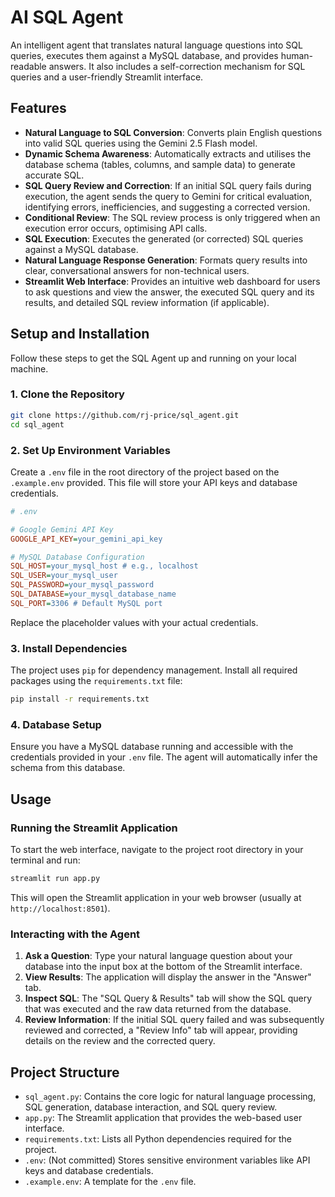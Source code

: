 # AI SQL Agent

An intelligent agent that translates natural language questions into SQL queries, executes them against a MySQL database, and provides human-readable answers. It also includes a self-correction mechanism for SQL queries and a user-friendly Streamlit interface.

## Features

- **Natural Language to SQL Conversion**: Converts plain English questions into valid SQL queries using the Gemini 2.5 Flash model.
- **Dynamic Schema Awareness**: Automatically extracts and utilises the database schema (tables, columns, and sample data) to generate accurate SQL.
- **SQL Query Review and Correction**: If an initial SQL query fails during execution, the agent sends the query to Gemini for critical evaluation, identifying errors, inefficiencies, and suggesting a corrected version.
- **Conditional Review**: The SQL review process is only triggered when an execution error occurs, optimising API calls.
- **SQL Execution**: Executes the generated (or corrected) SQL queries against a MySQL database.
- **Natural Language Response Generation**: Formats query results into clear, conversational answers for non-technical users.
- **Streamlit Web Interface**: Provides an intuitive web dashboard for users to ask questions and view the answer, the executed SQL query and its results, and detailed SQL review information (if applicable).

## Setup and Installation

Follow these steps to get the SQL Agent up and running on your local machine.

### 1. Clone the Repository

```bash
git clone https://github.com/rj-price/sql_agent.git
cd sql_agent
```

### 2. Set Up Environment Variables

Create a `.env` file in the root directory of the project based on the `.example.env` provided. This file will store your API keys and database credentials.

```ini
# .env

# Google Gemini API Key
GOOGLE_API_KEY=your_gemini_api_key

# MySQL Database Configuration
SQL_HOST=your_mysql_host # e.g., localhost
SQL_USER=your_mysql_user
SQL_PASSWORD=your_mysql_password
SQL_DATABASE=your_mysql_database_name
SQL_PORT=3306 # Default MySQL port
```

Replace the placeholder values with your actual credentials.

### 3. Install Dependencies

The project uses `pip` for dependency management. Install all required packages using the `requirements.txt` file:

```bash
pip install -r requirements.txt
```

### 4. Database Setup

Ensure you have a MySQL database running and accessible with the credentials provided in your `.env` file. The agent will automatically infer the schema from this database.

## Usage

### Running the Streamlit Application

To start the web interface, navigate to the project root directory in your terminal and run:

```bash
streamlit run app.py
```

This will open the Streamlit application in your web browser (usually at `http://localhost:8501`).

### Interacting with the Agent

1.  **Ask a Question**: Type your natural language question about your database into the input box at the bottom of the Streamlit interface.
2.  **View Results**: The application will display the answer in the "Answer" tab.
3.  **Inspect SQL**: The "SQL Query & Results" tab will show the SQL query that was executed and the raw data returned from the database.
4.  **Review Information**: If the initial SQL query failed and was subsequently reviewed and corrected, a "Review Info" tab will appear, providing details on the review and the corrected query.

## Project Structure

- `sql_agent.py`: Contains the core logic for natural language processing, SQL generation, database interaction, and SQL query review.
- `app.py`: The Streamlit application that provides the web-based user interface.
- `requirements.txt`: Lists all Python dependencies required for the project.
- `.env`: (Not committed) Stores sensitive environment variables like API keys and database credentials.
- `.example.env`: A template for the `.env` file.